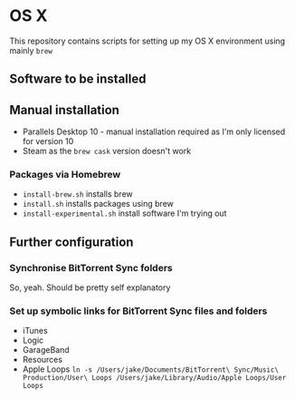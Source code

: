 # OS X
This repository contains scripts for setting up my OS X environment using mainly `brew`

## Software to be installed

## Manual installation
- Parallels Desktop 10 - manual installation required as I'm only licensed for version 10
- Steam as the `brew cask` version doesn't work

### Packages via Homebrew
- `install-brew.sh` installs brew
- `install.sh` installs packages using brew
- `install-experimental.sh` install software I'm trying out

## Further configuration

### Synchronise BitTorrent Sync folders

So, yeah. Should be pretty self explanatory

### Set up symbolic links for BitTorrent Sync files and folders
- iTunes
- Logic
- GarageBand
- Resources
- Apple Loops
`ln -s /Users/jake/Documents/BitTorrent\ Sync/Music\ Production/User\ Loops /Users/jake/Library/Audio/Apple Loops/User Loops`
